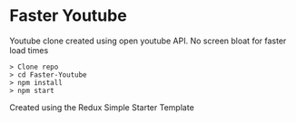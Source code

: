 # Faster Youtube

Youtube clone created using open youtube API. No screen bloat for faster load times


```
> Clone repo
> cd Faster-Youtube
> npm install
> npm start
```


Created using the Redux Simple Starter Template

